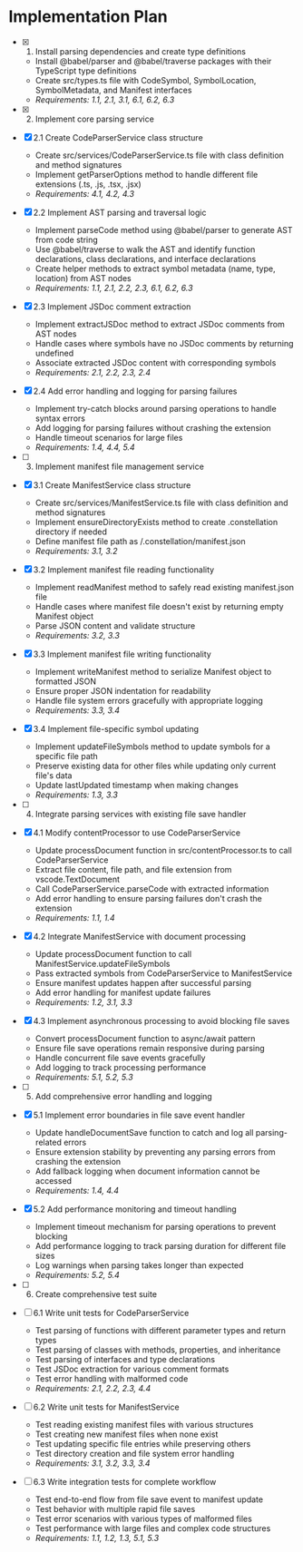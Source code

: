 # Implementation Plan

- [x] 1. Install parsing dependencies and create type definitions
  - Install @babel/parser and @babel/traverse packages with their TypeScript type definitions
  - Create src/types.ts file with CodeSymbol, SymbolLocation, SymbolMetadata, and Manifest interfaces
  - _Requirements: 1.1, 2.1, 3.1, 6.1, 6.2, 6.3_

- [x] 2. Implement core parsing service
- [x] 2.1 Create CodeParserService class structure
  - Create src/services/CodeParserService.ts file with class definition and method signatures
  - Implement getParserOptions method to handle different file extensions (.ts, .js, .tsx, .jsx)
  - _Requirements: 4.1, 4.2, 4.3_

- [x] 2.2 Implement AST parsing and traversal logic
  - Implement parseCode method using @babel/parser to generate AST from code string
  - Use @babel/traverse to walk the AST and identify function declarations, class declarations, and interface declarations
  - Create helper methods to extract symbol metadata (name, type, location) from AST nodes
  - _Requirements: 1.1, 2.1, 2.2, 2.3, 6.1, 6.2, 6.3_

- [x] 2.3 Implement JSDoc comment extraction
  - Implement extractJSDoc method to extract JSDoc comments from AST nodes
  - Handle cases where symbols have no JSDoc comments by returning undefined
  - Associate extracted JSDoc content with corresponding symbols
  - _Requirements: 2.1, 2.2, 2.3, 2.4_

- [x] 2.4 Add error handling and logging for parsing failures
  - Implement try-catch blocks around parsing operations to handle syntax errors
  - Add logging for parsing failures without crashing the extension
  - Handle timeout scenarios for large files
  - _Requirements: 1.4, 4.4, 5.4_

- [ ] 3. Implement manifest file management service
- [x] 3.1 Create ManifestService class structure
  - Create src/services/ManifestService.ts file with class definition and method signatures
  - Implement ensureDirectoryExists method to create .constellation directory if needed
  - Define manifest file path as /.constellation/manifest.json
  - _Requirements: 3.1, 3.2_

- [x] 3.2 Implement manifest file reading functionality
  - Implement readManifest method to safely read existing manifest.json file
  - Handle cases where manifest file doesn't exist by returning empty Manifest object
  - Parse JSON content and validate structure
  - _Requirements: 3.2, 3.3_

- [x] 3.3 Implement manifest file writing functionality
  - Implement writeManifest method to serialize Manifest object to formatted JSON
  - Ensure proper JSON indentation for readability
  - Handle file system errors gracefully with appropriate logging
  - _Requirements: 3.3, 3.4_

- [x] 3.4 Implement file-specific symbol updating
  - Implement updateFileSymbols method to update symbols for a specific file path
  - Preserve existing data for other files while updating only current file's data
  - Update lastUpdated timestamp when making changes
  - _Requirements: 1.3, 3.3_

- [ ] 4. Integrate parsing services with existing file save handler
- [x] 4.1 Modify contentProcessor to use CodeParserService
  - Update processDocument function in src/contentProcessor.ts to call CodeParserService
  - Extract file content, file path, and file extension from vscode.TextDocument
  - Call CodeParserService.parseCode with extracted information
  - Add error handling to ensure parsing failures don't crash the extension
  - _Requirements: 1.1, 1.4_

- [x] 4.2 Integrate ManifestService with document processing
  - Update processDocument function to call ManifestService.updateFileSymbols
  - Pass extracted symbols from CodeParserService to ManifestService
  - Ensure manifest updates happen after successful parsing
  - Add error handling for manifest update failures
  - _Requirements: 1.2, 3.1, 3.3_

- [x] 4.3 Implement asynchronous processing to avoid blocking file saves
  - Convert processDocument function to async/await pattern
  - Ensure file save operations remain responsive during parsing
  - Handle concurrent file save events gracefully
  - Add logging to track processing performance
  - _Requirements: 5.1, 5.2, 5.3_

- [ ] 5. Add comprehensive error handling and logging
- [x] 5.1 Implement error boundaries in file save event handler
  - Update handleDocumentSave function to catch and log all parsing-related errors
  - Ensure extension stability by preventing any parsing errors from crashing the extension
  - Add fallback logging when document information cannot be accessed
  - _Requirements: 1.4, 4.4_

- [x] 5.2 Add performance monitoring and timeout handling
  - Implement timeout mechanism for parsing operations to prevent blocking
  - Add performance logging to track parsing duration for different file sizes
  - Log warnings when parsing takes longer than expected
  - _Requirements: 5.2, 5.4_

- [ ] 6. Create comprehensive test suite
- [ ] 6.1 Write unit tests for CodeParserService
  - Test parsing of functions with different parameter types and return types
  - Test parsing of classes with methods, properties, and inheritance
  - Test parsing of interfaces and type declarations
  - Test JSDoc extraction for various comment formats
  - Test error handling with malformed code
  - _Requirements: 2.1, 2.2, 2.3, 4.4_

- [ ] 6.2 Write unit tests for ManifestService
  - Test reading existing manifest files with various structures
  - Test creating new manifest files when none exist
  - Test updating specific file entries while preserving others
  - Test directory creation and file system error handling
  - _Requirements: 3.1, 3.2, 3.3, 3.4_

- [ ] 6.3 Write integration tests for complete workflow
  - Test end-to-end flow from file save event to manifest update
  - Test behavior with multiple rapid file saves
  - Test error scenarios with various types of malformed files
  - Test performance with large files and complex code structures
  - _Requirements: 1.1, 1.2, 1.3, 5.1, 5.3_